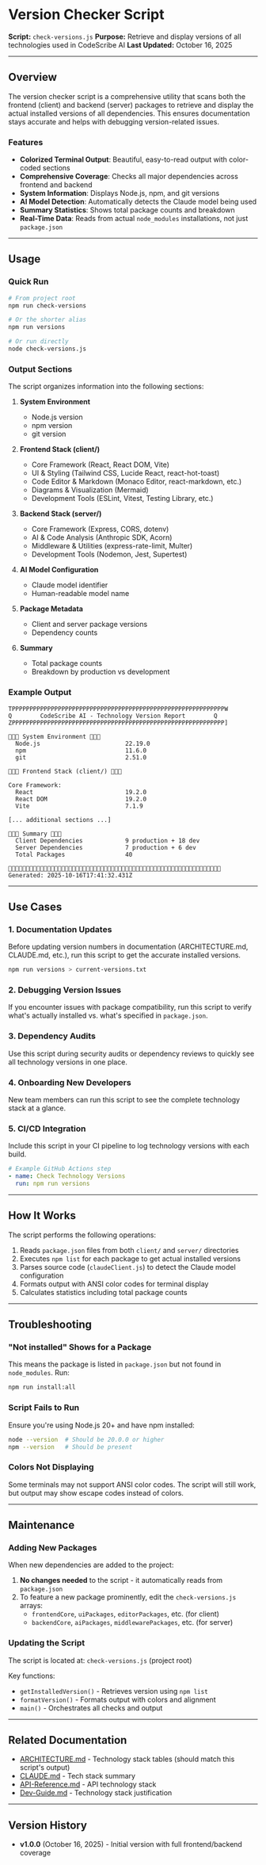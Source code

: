 # Version Checker Script

**Script:** `check-versions.js`
**Purpose:** Retrieve and display versions of all technologies used in CodeScribe AI
**Last Updated:** October 16, 2025

---

## Overview

The version checker script is a comprehensive utility that scans both the frontend (client) and backend (server) packages to retrieve and display the actual installed versions of all dependencies. This ensures documentation stays accurate and helps with debugging version-related issues.

### Features

- **Colorized Terminal Output**: Beautiful, easy-to-read output with color-coded sections
- **Comprehensive Coverage**: Checks all major dependencies across frontend and backend
- **System Information**: Displays Node.js, npm, and git versions
- **AI Model Detection**: Automatically detects the Claude model being used
- **Summary Statistics**: Shows total package counts and breakdown
- **Real-Time Data**: Reads from actual `node_modules` installations, not just `package.json`

---

## Usage

### Quick Run

```bash
# From project root
npm run check-versions

# Or the shorter alias
npm run versions

# Or run directly
node check-versions.js
```

### Output Sections

The script organizes information into the following sections:

1. **System Environment**
   - Node.js version
   - npm version
   - git version

2. **Frontend Stack (client/)**
   - Core Framework (React, React DOM, Vite)
   - UI & Styling (Tailwind CSS, Lucide React, react-hot-toast)
   - Code Editor & Markdown (Monaco Editor, react-markdown, etc.)
   - Diagrams & Visualization (Mermaid)
   - Development Tools (ESLint, Vitest, Testing Library, etc.)

3. **Backend Stack (server/)**
   - Core Framework (Express, CORS, dotenv)
   - AI & Code Analysis (Anthropic SDK, Acorn)
   - Middleware & Utilities (express-rate-limit, Multer)
   - Development Tools (Nodemon, Jest, Supertest)

4. **AI Model Configuration**
   - Claude model identifier
   - Human-readable model name

5. **Package Metadata**
   - Client and server package versions
   - Dependency counts

6. **Summary**
   - Total package counts
   - Breakdown by production vs development

### Example Output

```
TPPPPPPPPPPPPPPPPPPPPPPPPPPPPPPPPPPPPPPPPPPPPPPPPPPPPPPPPPPPPW
Q        CodeScribe AI - Technology Version Report        Q
ZPPPPPPPPPPPPPPPPPPPPPPPPPPPPPPPPPPPPPPPPPPPPPPPPPPPPPPPPPPPP]

 System Environment 
  Node.js                        22.19.0
  npm                            11.6.0
  git                            2.51.0

 Frontend Stack (client/) 

Core Framework:
  React                          19.2.0
  React DOM                      19.2.0
  Vite                           7.1.9

[... additional sections ...]

 Summary 
  Client Dependencies            9 production + 18 dev
  Server Dependencies            7 production + 6 dev
  Total Packages                 40


Generated: 2025-10-16T17:41:32.431Z
```

---

## Use Cases

### 1. Documentation Updates
Before updating version numbers in documentation (ARCHITECTURE.md, CLAUDE.md, etc.), run this script to get the accurate installed versions.

```bash
npm run versions > current-versions.txt
```

### 2. Debugging Version Issues
If you encounter issues with package compatibility, run this script to verify what's actually installed vs. what's specified in `package.json`.

### 3. Dependency Audits
Use this script during security audits or dependency reviews to quickly see all technology versions in one place.

### 4. Onboarding New Developers
New team members can run this script to see the complete technology stack at a glance.

### 5. CI/CD Integration
Include this script in your CI pipeline to log technology versions with each build.

```yaml
# Example GitHub Actions step
- name: Check Technology Versions
  run: npm run versions
```

---

## How It Works

The script performs the following operations:

1. Reads `package.json` files from both `client/` and `server/` directories
2. Executes `npm list` for each package to get actual installed versions
3. Parses source code (`claudeClient.js`) to detect the Claude model configuration
4. Formats output with ANSI color codes for terminal display
5. Calculates statistics including total package counts

---

## Troubleshooting

### "Not installed" Shows for a Package
This means the package is listed in `package.json` but not found in `node_modules`. Run:

```bash
npm run install:all
```

### Script Fails to Run
Ensure you're using Node.js 20+ and have npm installed:

```bash
node --version  # Should be 20.0.0 or higher
npm --version   # Should be present
```

### Colors Not Displaying
Some terminals may not support ANSI color codes. The script will still work, but output may show escape codes instead of colors.

---

## Maintenance

### Adding New Packages
When new dependencies are added to the project:

1. **No changes needed** to the script - it automatically reads from `package.json`
2. To feature a new package prominently, edit the `check-versions.js` arrays:
   - `frontendCore`, `uiPackages`, `editorPackages`, etc. (for client)
   - `backendCore`, `aiPackages`, `middlewarePackages`, etc. (for server)

### Updating the Script
The script is located at: `check-versions.js` (project root)

Key functions:
- `getInstalledVersion()` - Retrieves version using `npm list`
- `formatVersion()` - Formats output with colors and alignment
- `main()` - Orchestrates all checks and output

---

## Related Documentation

- [ARCHITECTURE.md](../architecture/ARCHITECTURE.md) - Technology stack tables (should match this script's output)
- [CLAUDE.md](../../CLAUDE.md) - Tech stack summary
- [API-Reference.md](../api/API-Reference.md) - API technology stack
- [Dev-Guide.md](../planning/05-Dev-Guide.md) - Technology stack justification

---

## Version History

- **v1.0.0** (October 16, 2025) - Initial version with full frontend/backend coverage
